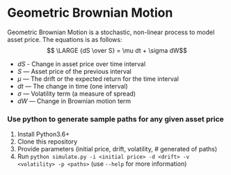 # Geometric Brownian Motion

Geometric Brownian Motion is a stochastic, non-linear process to model asset price.
The equations is as follows:
$$ \LARGE {dS \over S} = \mu dt + \sigma dW$$

- $dS$ - Change in asset price over time interval
- $S$ — Asset price of the previous interval
- $\mu$ — The drift or the expected return for the time interval
- $dt$ — The change in time (one interval)
- $\sigma$ — Volatility term (a measure of spread)
- $dW$ — Change in Brownian motion term

### Use python to generate sample paths for any given asset price
1. Install Python3.6+
2. Clone this repository
3. Provide parameters (initial price, drift, volatility, # generated of paths)
4. Run `python simulate.py -i <initial price> -d <drift> -v <volatility> -p <paths>` (use `--help` for more information)
